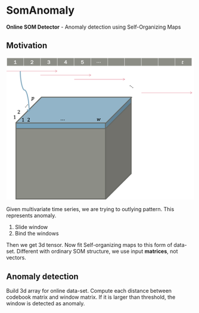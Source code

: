 # SomAnomaly

**Online SOM Detector** - Anomaly detection using Self-Organizing Maps

## Motivation

![Process time series](docs/som_data.png)

Given multivariate time series, we are trying to outlying pattern. This represents anomaly.

1. Slide window
2. Bind the windows

Then we get 3d tensor. Now fit Self-organizing maps to this form of data-set. Different with ordinary SOM structure, we use input **matrices**, not vectors.

## Anomaly detection

Build 3d array for online data-set. Compute each distance between codebook matrix and window matrix.
If it is larger than threshold, the window is detected as anomaly.
